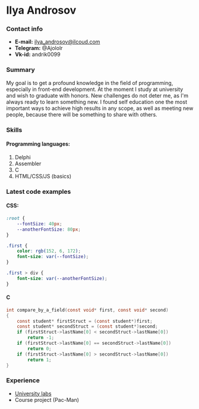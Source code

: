 # Ilya Androsov

### Contact info

* **E-mail:** ilya_androsov@ilcoud.com
* **Telegram:** @Ajololr
* **Vk-id:** andrik0099

### Summary

My goal is to get a profound knowledge in the field of programming, especially in front-end development. At the moment I study at university and wish to graduate with honors. New challenges do not deter me, as I'm always ready to learn something new. I found self education one the most important ways to achieve high results in any scope, as well as meeting new people, because there will be something to share with others. 

### Skills

#### Programming languages:
1. Delphi
2. Assembler
3. C
4. HTML/CSS/JS (basics)

### Latest code examples

#### CSS:
```CSS
:root {
    --fontSize: 40px;
    --anotherFontSize: 80px;
}

.first {
    color: rgb(152, 6, 172);
    font-size: var(--fontSize);
}

.first > div {
    font-size: var(--anotherFontSize); 
}
```

#### C

```C
int compare_by_a_field(const void* first, const void* second)
{
	const student* firstStruct = (const student*)first;
	const student* secondStruct = (const student*)second;
	if (firstStruct->lastName[0] < secondStruct->lastName[0]) 
		return -1;
	if (firstStruct->lastName[0] == secondStruct->lastName[0])
		return 0;
	if (firstStruct->lastName[0] > secondStruct->lastName[0])
		return 1;
}
```

### Experience

* [University labs](https://pastebin.com/u/Andrik0099)
* Course project (Pac-Man)
